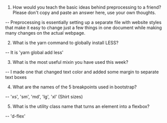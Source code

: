 1. How would you teach the basic ideas behind preprocessing to a friend?  Please don't copy and paste an answer here, use your own thoughts.

-- Preprocessing is essentially setting up a separate file with website styles that make it easy to change just a few things in one document while making many changes on the actual webpage.

2. What is the yarn command to globally install LESS?

-- It is 'yarn global add less'

3. What is the most useful mixin you have used this week?

-- I made one that changed text color and added some margin to separate text boxes

4. What are the names of the 5 breakpoints used in bootstrap?

-- 'xs', 'sm', 'md', 'lg', 'xl' (Shirt sizes)

5. What is the utility class name that turns an element into a flexbox?

-- 'd-flex'